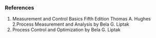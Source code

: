 ### References
1. Measurement and Control Basics Fifth Edition Thomas A. Hughes
2.Process Measurement and Analysis by Bela G. Liptak
3. Process Control and Optimization by Bela G. Liptak

